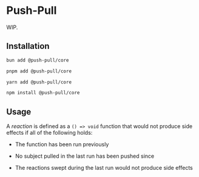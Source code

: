 # Push-Pull

WIP.

## Installation

```bash
bun add @push-pull/core
```

```bash
pnpm add @push-pull/core
```

```bash
yarn add @push-pull/core
```

```bash
npm install @push-pull/core
```

## Usage

A _reaction_ is defined as a `() => void` function that would not produce side effects if all of the following holds:

- The function has been run previously

- No subject pulled in the last run has been pushed since

- The reactions swept during the last run would not produce side effects
